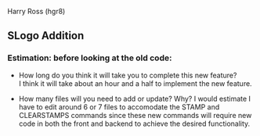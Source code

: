 Harry Ross (hgr8)

## SLogo Addition

### Estimation: before looking at the old code:
- How long do you think it will take you to complete this new feature?  
I think it will take about an hour and a half to implement the new feature.

- How many files will you need to add or update? Why?
I would estimate I have to edit around 6 or 7 files to accomodate the STAMP and CLEARSTAMPS commands
since these new commands will require new code in both the front and backend to achieve the desired
functionality.
